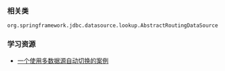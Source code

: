 ### 相关类
```
org.springframework.jdbc.datasource.lookup.AbstractRoutingDataSource
```

### 学习资源

- [一个使用多数据源自动切换的案例](https://juejin.im/post/59f047d7f265da433561f7c8)